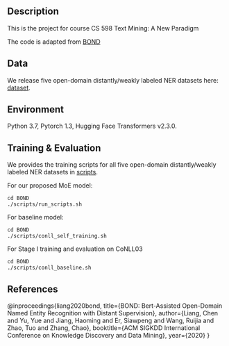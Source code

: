 ## Description

This is the project for course CS 598 Text Mining: A New Paradigm

The code is adapted from [BOND](https://github.com/cliang1453/BOND)


## Data

We release five open-domain distantly/weakly labeled NER datasets here: [dataset](dataset). 

## Environment

Python 3.7, Pytorch 1.3, Hugging Face Transformers v2.3.0.

## Training & Evaluation

We provides the training scripts for all five open-domain distantly/weakly labeled NER datasets in [scripts](scripts). 

For our proposed MoE model:
```
cd BOND
./scripts/run_scripts.sh
```

For baseline model:
```
cd BOND
./scripts/conll_self_training.sh
```
For Stage I training and evaluation on CoNLL03
```
cd BOND
./scripts/conll_baseline.sh
```

## References

@inproceedings{liang2020bond,
  title={BOND: Bert-Assisted Open-Domain Named Entity Recognition with Distant Supervision},
  author={Liang, Chen and Yu, Yue and Jiang, Haoming and Er, Siawpeng and Wang, Ruijia and Zhao, Tuo and Zhang, Chao},
  booktitle={ACM SIGKDD International Conference on Knowledge Discovery and Data Mining},
  year={2020}
}
